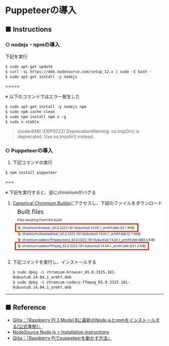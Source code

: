 # Puppeteerの導入
## ■ Instructions
### ○ nodejs・npmの導入
下記を実行

```
$ sudo apt-get update
$ curl -sL https://deb.nodesource.com/setup_12.x | sudo -E bash -
$ sudo apt-get install -y nodejs
```

=====

※ 以下のコマンドではエラー発生した
```
$ sudo apt-get install -y nodejs npm
$ sudo npm cache clean
$ sudo npm install npm n -g
$ sudo n stable
```
> (node:848) [DEP0022] DeprecationWarning: os.tmpDir() is deprecated. Use os.tmpdir() instead.



### ○ Puppeteerの導入
1. 下記コマンドの実行
```
$ npm install puppeteer
```


===

※ 下記を実行すると、逆にchromiumがバグる

1. [Canonical Chromium Builds](https://launchpad.net/~canonical-chromium-builds/+archive/ubuntu/stage/+build/14482955)にアクセスし、下図のファイルをダウンロード
    <img src="https://github.com/himiyo3in/TIL/blob/master/RaspberryPi/Image/img02.png" width="500px">

2. 下記コマンドを実行し、インストールする
    ```
    $ sudo dpkg -i chromium-browser_65.0.3325.181-0ubuntu0.14.04.1_armhf.deb
    $ sudo dpkg -i chromium-codecs-ffmpeg_65.0.3325.181-0ubuntu0.14.04.1_armhf.deb
    ```




---

## ■ Reference
- [Qiita：『Raspberry Pi 3 Model Bに最新のNode.jsとnpmをインストールする[公式準拠]』](https://qiita.com/Avocado/items/512f64428545bf0d94ba)
- [NodeSource Node.js > Installation instructions](https://github.com/nodesource/distributions/blob/master/README.md)
- [Qiita：『Raspberry Piでpuppeteerを動かす方法』](https://qiita.com/kwbt/items/420b3d02456fe24307ec)